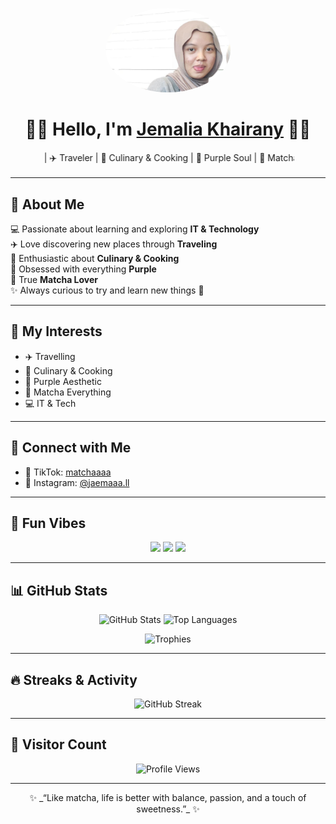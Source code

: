 <!-- Profile Picture -->
<p align="center">
  <img src="heyyy.png" alt="Jemalia Khairany" width="200" style="border-radius:50%;" />
</p>

<h1 align="center">🍵💜 Hello, I'm <a href="https://github.com/jemmaaa88">Jemalia Khairany</a> 💜🍵</h1>

<!-- Animated Intro -->
<p align="center">
  <marquee behavior="alternate" scrollamount="6" width="80%">
    ✨💻 IT Enthusiast | ✈️ Traveler | 🍱 Culinary & Cooking | 💜 Purple Soul | 🍵 Matcha Lover ✨
  </marquee>
</p>

---

## 🌸 About Me
💻 Passionate about learning and exploring **IT & Technology**  
✈️ Love discovering new places through **Traveling**  
🍱 Enthusiastic about **Culinary & Cooking**  
💜 Obsessed with everything **Purple**  
🍵 True **Matcha Lover**  
✨ Always curious to try and learn new things 🌟  

---

## 🌟 My Interests
- ✈️ Travelling  
- 🍱 Culinary & Cooking  
- 💜 Purple Aesthetic  
- 🍵 Matcha Everything  
- 💻 IT & Tech  

---

## 📱 Connect with Me
- 🎵 TikTok: [matchaaaa](https://www.tiktok.com/@matchaaaa)  
- 📸 Instagram: [@jaemaaa.ll](https://instagram.com/jaemaaa.ll)  

---

## 🎉 Fun Vibes
<p align="center">
  <img src="https://media.giphy.com/media/3o6nURjHU3D9H4j7Rm/giphy.gif" width="200" />
  <img src="https://media.giphy.com/media/3oriO0OEd9QIDdllqo/giphy.gif" width="200" />
  <img src="https://media.giphy.com/media/3oKIPtjElfqwMOTbH2/giphy.gif" width="200" />
</p>

---

## 📊 GitHub Stats
<p align="center">
  <img src="https://github-readme-stats.vercel.app/api?username=jemmaaa88&show_icons=true&theme=midnight-purple" alt="GitHub Stats" height="180"/>
  <img src="https://github-readme-stats.vercel.app/api/top-langs/?username=jemmaaa88&layout=compact&theme=midnight-purple" alt="Top Languages" height="180"/>
</p>

<p align="center">
  <img src="https://github-profile-trophy.vercel.app/?username=jemmaaa88&theme=discord&no-frame=true&margin-w=10&row=1" alt="Trophies" />
</p>

---

## 🔥 Streaks & Activity
<p align="center">
  <img src="https://streak-stats.demolab.com?user=jemmaaa88&theme=midnight-purple&border_radius=10" alt="GitHub Streak" />
</p>

---

## 👀 Visitor Count
<p align="center">
  <img src="https://komarev.com/ghpvc/?username=jemmaaa88&style=for-the-badge&color=purple" alt="Profile Views" />
</p>

---

<p align="center">
  ✨ _“Like matcha, life is better with balance, passion, and a touch of sweetness.”_ ✨
</p>
